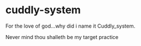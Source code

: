 # cuddly-system
For the love of god...why did i name it Cuddly_system.

Never mind thou shalleth be my target practice
